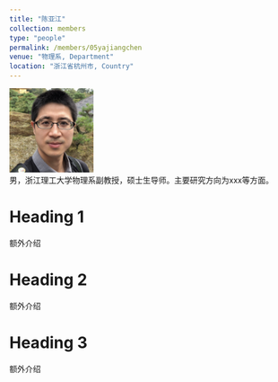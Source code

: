 ```yaml
---
title: "陈亚江"
collection: members
type: "people"
permalink: /members/05yajiangchen
venue: "物理系, Department"
location: "浙江省杭州市, Country"
---
```


<img src='/images/people/xiaolongchen.png' width='150' ><br>
男，浙江理工大学物理系副教授，硕士生导师。主要研究方向为xxx等方面。

Heading 1
======
额外介绍

Heading 2
======
额外介绍

Heading 3
======
额外介绍
